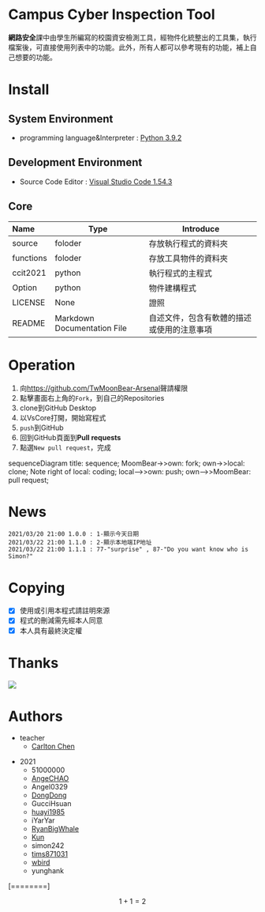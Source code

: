 # Campus Cyber Inspection Tool
**網路安全**課中由學生所編寫的校園資安檢測工具，經物件化統整出的工具集，執行檔案後，可直接使用列表中的功能。此外，所有人都可以參考現有的功能，補上自己想要的功能。
# Install

## System Environment

-  programming language&Interpreter : [Python 3.9.2](https://www.python.org/downloads/ "Python")
## Development Environment

-  Source Code Editor : [Visual Studio Code 1.54.3](https://code.visualstudio.com/ "VsCore")
## Core

| Name      | Type                         | Introduce                              |
| :-------  | ---------------------------- | -------------------------------------- |
| source    | foloder                      | 存放執行程式的資料夾                     |
| functions | foloder                      | 存放工具物件的資料夾                     |
| ccit2021  | python                       | 執行程式的主程式                         |
| Option    | python                       | 物件建構程式                        |
| LICENSE   | None                         | 證照                                    |
| README    | Markdown Documentation File  | 自述文件，包含有軟體的描述或使用的注意事項 |

# Operation

1. 向<https://github.com/TwMoonBear-Arsenal>聲請權限
2. 點擊畫面右上角的`Fork`，到自己的Repositories 
3. clone到GitHub Desktop
4. 以VsCore打開，開始寫程式
5. `push`到GitHub
6. 回到GitHub頁面到**Pull requests**
7. 點選`New pull request`，完成


<div class="mermaid">
sequenceDiagram
title: sequence;
MoomBear->>own: fork;
own->>local: clone;
Note right of local: coding;
local-->>own: push;
own-->>MoomBear: pull request;
</div>



# News

    2021/03/20 21:00 1.0.0 : 1-顯示今天日期
    2021/03/22 21:00 1.1.0 : 2-顯示本地端IP地址
    2021/03/22 21:00 1.1.1 : 77-"surprise" , 87-"Do you want know who is Simon?"
# Copying

- [x] 使用或引用本程式請註明來源
- [x] 程式的刪減需先經本人同意
- [x] 本人具有最終決定權
# Thanks

[![](https://i.ibb.co/txx4yZz/thanks.png)](https://github.com/TwMoonBear-Arsenal "Carlton Chen")
# Authors

+ teacher
    - [Carlton Chen](carlton0521)
- 2021
    - 51000000	
    - [AngeCHAO](AngeCHAO)
    - Angel0329
    - [DongDong](Dung-2000)
    - GucciHsuan
    - [huayi1985](huayi1985)
    - iYarYar
    - [RyanBigWhale](kiritoryan)
    - [Kun](Kung-327)
    - simon242
    - [tims871031](tims871031)
    - [wbird](wbird0606)
    - yunghank
  

[========]



$$1+1=2$$

